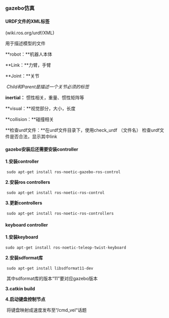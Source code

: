 ### gazebo仿真



#### URDF文件的XML标签

(wiki.ros.org/urdf/XML)

用于描述模型的文件

**robot：**机器人本体

**Link：**力臂，手臂

**Joint：**关节

​		*Child和Parent是描述一个关节必须的标签*

**inertial：** 惯性相关，重量、惯性矩阵等

**visual：**视觉部分，大小，长度

**collision：**碰撞相关

**检查urdf文件：**在urdf文件目录下，使用check_urdf  （文件名） 检查urdf文件是否合法，显示其中link





#### **gazebo安装后还需要安装controller**

**1.安装controller**

​	`sudo apt-get install ros-noetic-gazebo-ros-control` 

**2.安装ros controllers**

​	`sudo apt-get install ros-noetic-ros-control`	

**3.更新controllers**

​	`sudo apt-get install ros-noetic-ros-controllers`



#### keyboard controller

**1.安装keyboard**

​	`sudo apt-get install ros-noetic-teleop-twist-keyboard`

**2.安装sdformat库**

​	`sudo apt-get install libsdformat11-dev`

​	其中sdformat库的版本“11”要对应gazebo版本

**3.catkin build**

**4.启动键盘控制节点**

​	将键盘映射成速度发布至“/cmd_vel“话题
